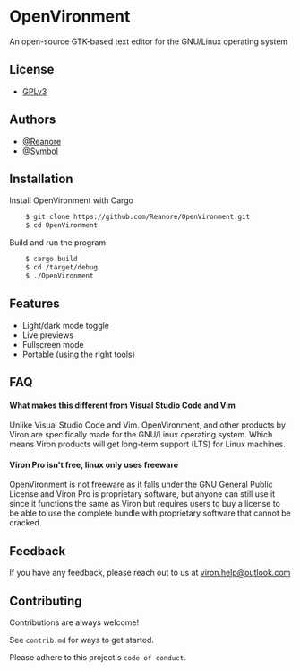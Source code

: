 
# OpenVironment

An open-source GTK-based text editor for the GNU/Linux operating system


## License

- [GPLv3](https://choosealicense.com/licenses/gpl-3.0/)


## Authors

- [@Reanore](https://www.github.com/Reanore)
- [@Symbol](https://github.com/0S5IgVuwuZtpOksEA5Rie)

## Installation

Install OpenVironment with Cargo

```bash
    $ git clone https://github.com/Reanore/OpenVironment.git
    $ cd OpenVironment
```

Build and run the program

```bash
    $ cargo build
    $ cd /target/debug
    $ ./OpenVironment
```
    
## Features

- Light/dark mode toggle
- Live previews
- Fullscreen mode
- Portable (using the right tools)


## FAQ

#### What makes this different from Visual Studio Code and Vim

Unlike Visual Studio Code and Vim. OpenVironment, and other products by Viron are specifically made for the GNU/Linux operating system. Which means Viron products will get long-term support (LTS) for Linux machines.

#### Viron Pro isn't free, linux only uses freeware

OpenVironment is not freeware as it falls under the GNU General Public License and Viron Pro is proprietary software, but anyone can still use it since it functions the same as Viron but requires users to buy a license to be able to use the complete bundle with proprietary software that cannot be cracked.


## Feedback

If you have any feedback, please reach out to us at viron.help@outlook.com


## Contributing

Contributions are always welcome!

See `contrib.md` for ways to get started.

Please adhere to this project's `code of conduct`.

